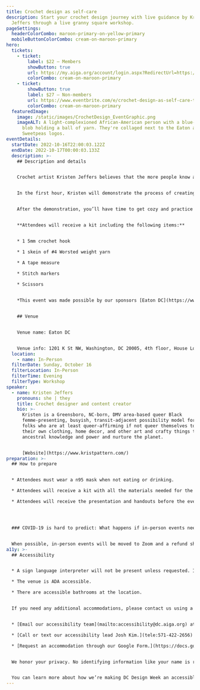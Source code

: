 ```yaml
---
title: Crochet design as self-care
description: Start your crochet design journey with live guidance by Kristen
  Jeffers through a live granny square workshop.
pageSettings:
  headerColorCombo: maroon-primary-on-yellow-primary
  mobileButtonColorCombo: cream-on-maroon-primary
hero:
  tickets:
    - ticket:
        label: $22 — Members
        showButton: true
        url: https://my.aiga.org/account/login.aspx?RedirectUrl=https://ikit.aiga.org/ikit_national_util/ikit-national-util-sso-redirect/?state=https%3A%2F%2Fdc.aiga.org%2Fevent%2Fcrochet-design-as-self-care%2F%3Fredirect_source%3Deventbrite_register
        colorCombo: cream-on-maroon-primary
    - ticket:
        showButton: true
        label: $27 — Non-members
        url: https://www.eventbrite.com/e/crochet-design-as-self-care-tickets-425438697597
        colorCombo: cream-on-maroon-primary
  featuredImage:
    image: /static/images/CrochetDesign_EventGraphic.png
    imageALT: A light-complexioned African-American person with a blue-black curly
      blob holding a ball of yarn. They're collaged next to the Eaton and
      Sweetpeas logos.
eventDetails:
  startDate: 2022-10-16T22:00:03.122Z
  endDate: 2022-10-17T00:00:03.133Z
  description: >-
    ## Description and details


    Crochet artist Kristen Jeffers believes that the more people know about sustainable fiber design, the better. So even if you’ve tried and failed to crochet something before, she invites you to join her for an interactive workshop and crocheting session. 


    In the first hour, Kristen will demonstrate the process of creating a crocheted granny square. She’ll also share her own history with fiber projects, discussing how  one square can form the foundation of all kinds of fiber-related projects and launch a journey through sustainable fashion, accessories, and homewares that relieves stress and creates a sense of accomplishment.


    After the demonstration, you’ll have time to get cozy and practice making your own square with the support of Kristen and your classmates.


    **Attendees will receive a kit including the following items:**


    * 1 5mm crochet hook 

    * 1 skein of #4 Worsted weight yarn 

    * A tape measure 

    * Stitch markers 
    
    * Scissors


    *This event was made possible by our sponsors [Eaton DC](https://www.eatonworkshop.com/en-us/washington-dc/) and local fiber shop [Sweet Pea Fiber](https://sweetpeafiber.com/).*


    ## Venue


    Venue name: Eaton DC


    Venue info: 1201 K St NW, Washington, DC 20005, 4th floor, House Lounge
  location:
    - name: In-Person
  filterDate: Sunday, October 16
  filterLocation: In-Person
  filterTime: Evening
  filterType: Workshop
speaker:
  - name: Kristen Jeffers
    pronouns: she | they
    title: Crochet designer and content creator
    bio: >-
      Kristen is a Greensboro, NC-born, DMV area-based queer Black
      femme-presenting, busyish, transit-adjacent possibility model for Black
      folks who are at least queer-affirming if not queer themselves to make
      their own clothing, home decor, and other art and crafty things to reclaim
      ancestral knowledge and power and nurture the planet.


      [Website](https://www.kristpattern.com/)
preparation: >-
  ## How to prepare


  * Attendees must wear a n95 mask when not eating or drinking.

  * Attendees will receive a kit with all the materials needed for the workshop.

  * Attendees will receive the presentation and handouts before the event, and will have the ability to ask questions beforehand.




  ### COVID-19 is hard to predict: What happens if in-person events need to be canceled?


  When possible, in-person events will be moved to Zoom and a refund should not be expected. If an event is canceled in its entirety, a refund will be issued. In either scenario you will be notified immediately.
a11y: >-
  ## Accessibility


  * A sign language interpreter will not be present unless requested. If requested, we will do our best to employ a sign language interpreter for the event.

  * The venue is ADA accessible.

  * There are accessible bathrooms at the location.


  If you need any additional accommodations, please contact us using a method that works best for you:


  * [Email our accessibility team](mailto:accessibility@dc.aiga.org) at accessibility@dc.aiga.org.

  * [Call or text our accessibility lead Josh Kim.](tele:571-422-2656)

  * [Request an accommodation through our Google Form.](https://docs.google.com/forms/d/e/1FAIpQLSe2l-FrPiSaZxPjIAOUadYn3axaz6SyloV42CWg-HF65TTy1w/viewform)


  We honor your privacy. No identifying information like your name is required to request an accommodation, and all details will be deleted once completed.


  You can learn more about how we’re making DC Design Week an accessible experience by visiting our [accessibility statement](/accessibility/).
---
```

